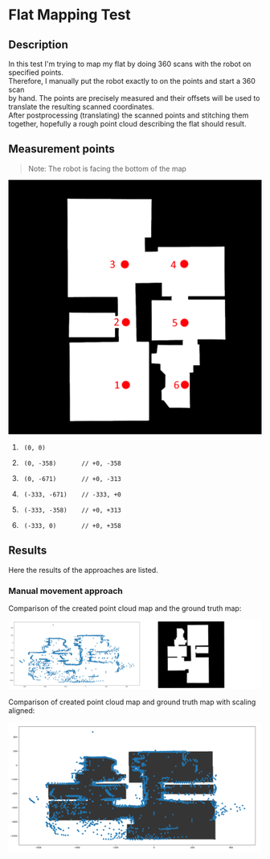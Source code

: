 # Flat Mapping Test

## Description

In this test I'm trying to map my flat by doing 360 scans with the robot on  
specified points.  
Therefore, I manually put the robot exactly to on the points and start a 360 scan  
by hand. The points are precisely measured and their offsets will be used to   
translate the resulting scanned coordinates.  
After postprocessing (translating) the scanned points and stitching them together,  hopefully a rough point cloud describing the flat should result.  


## Measurement points

>Note: The robot is facing the bottom of the map

![flat with points](flat.png)

1.      (0, 0)  
1.      (0, -358)       // +0, -358
1.      (0, -671)       // +0, -313
1.      (-333, -671)    // -333, +0
1.      (-333, -358)    // +0, +313
1.      (-333, 0)       // +0, +358

## Results

Here the results of the approaches are listed.

### Manual movement approach

Comparison of the created point cloud map and the ground truth map:  
  
![mapping comparison 1](mapping_comparison_1.png)  
  
Comparison of created point cloud map and ground truth map with scaling aligned:  
  
![mapping comparison 2](mapping_comparison_2.png)